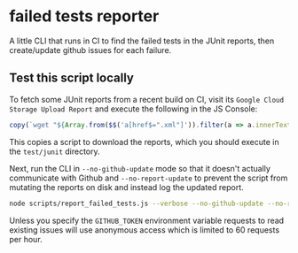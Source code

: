 # failed tests reporter

A little CLI that runs in CI to find the failed tests in the JUnit reports, then create/update github issues for each failure.

## Test this script locally

To fetch some JUnit reports from a recent build on CI, visit its `Google Cloud Storage Upload Report` and execute the following in the JS Console:

```js
copy(`wget "${Array.from($$('a[href$=".xml"]')).filter(a => a.innerText === 'Download').map(a => a.href.replace('https://storage.cloud.google.com/', 'https://storage.googleapis.com/')).join('" "')}"`)
```

This copies a script to download the reports, which you should execute in the `test/junit` directory.

Next, run the CLI in `--no-github-update` mode so that it doesn't actually communicate with Github and `--no-report-update` to prevent the script from mutating the reports on disk and instead log the updated report.

```sh
node scripts/report_failed_tests.js --verbose --no-github-update --no-report-update
```

Unless you specify the `GITHUB_TOKEN` environment variable requests to read existing issues will use anonymous access which is limited to 60 requests per hour.